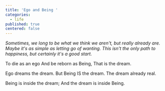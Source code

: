 ```yaml
---
title: 'Ego and Being '
categories:
  - life
published: true
centered: false
---
```


_Sometimes, we long to be what we think we aren't, but really already are. Maybe it's as simple as letting go of wanting. This isn't the only path to happiness, but  certainly it's a good start._

To die as an ego
And be reborn as Being,
That is the dream.

Ego dreams the dream.
But Being IS the dream.
The dream already real.

Being is inside the dream;
And the dream is inside Being.
